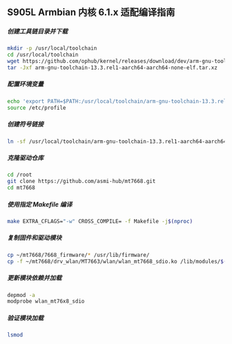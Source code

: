 ## S905L Armbian 内核 6.1.x 适配编译指南

##### 创建工具链目录并下载
```bash
mkdir -p /usr/local/toolchain  
cd /usr/local/toolchain  
wget https://github.com/ophub/kernel/releases/download/dev/arm-gnu-toolchain-13.3.rel1-aarch64-aarch64-none-elf.tar.xz  
tar -Jxf arm-gnu-toolchain-13.3.rel1-aarch64-aarch64-none-elf.tar.xz
```
##### 配置环境变量
```bash
echo 'export PATH=$PATH:/usr/local/toolchain/arm-gnu-toolchain-13.3.rel1-aarch64-aarch64-none-elf/bin/' | tee -a /etc/profile.d/gcc-aarch64-none-elf.sh  
source /etc/profile
```
##### 创建符号链接
```bash
ln -sf /usr/local/toolchain/arm-gnu-toolchain-13.3.rel1-aarch64-aarch64-none-elf/bin/aarch64-none-elf-gcc /usr/local/bin/gcc
```
##### 克隆驱动仓库
```bash
cd /root  
git clone https://github.com/asmi-hub/mt7668.git  
cd mt7668
```
##### 使用指定 Makefile 编译
```bash
make EXTRA_CFLAGS="-w" CROSS_COMPILE= -f Makefile -j$(nproc)  
```
##### 复制固件和驱动模块
```bash
cp ~/mt7668/7668_firmware/* /usr/lib/firmware/  
cp -f ~/mt7668/drv_wlan/MT7663/wlan/wlan_mt7668_sdio.ko /lib/modules/$(uname -r)/kernel/drivers/net/wireless/
```
##### 更新模块依赖并加载
```bash
depmod -a  
modprobe wlan_mt76x8_sdio
```
##### 验证模块加载
```bash
lsmod
```
